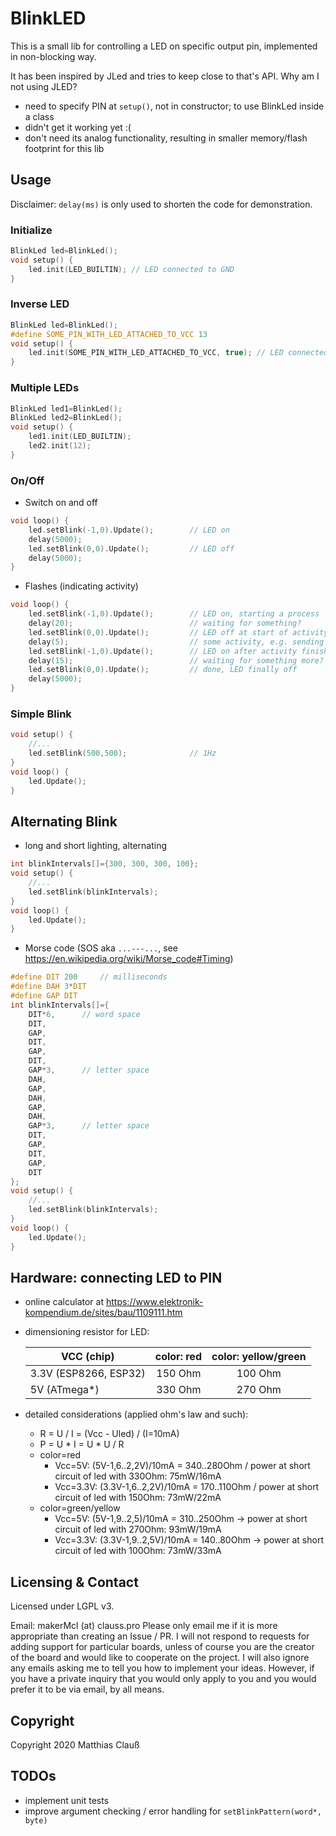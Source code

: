 # BlinkLED

This is a small lib for controlling a LED on specific output pin, implemented in non-blocking way.

It has been inspired by JLed and tries to keep close to that's API.
Why am I not using JLED? 

* need to specify PIN at `setup()`, not in constructor; to use BlinkLed inside a class
* didn't get it working yet :( 
* don't need its analog functionality, resulting in smaller memory/flash footprint for this lib



## Usage

Disclaimer: `delay(ms)` is only used to shorten the code for demonstration.

### Initialize

```C
BlinkLed led=BlinkLed();
void setup() {
    led.init(LED_BUILTIN); // LED connected to GND
}
```

### Inverse LED

```C
BlinkLed led=BlinkLed();
#define SOME_PIN_WITH_LED_ATTACHED_TO_VCC 13
void setup() {
    led.init(SOME_PIN_WITH_LED_ATTACHED_TO_VCC, true); // LED connected to VCC
}
```

### Multiple LEDs

```C
BlinkLed led1=BlinkLed();
BlinkLed led2=BlinkLed();
void setup() {
    led1.init(LED_BUILTIN);
    led2.init(12);
}
```

### On/Off

* Switch on and off

```C
void loop() {
    led.setBlink(-1,0).Update();		// LED on
    delay(5000);
    led.setBlink(0,0).Update();			// LED off
    delay(5000);
}
```

* Flashes (indicating activity)
        
```C
void loop() {
    led.setBlink(-1,0).Update();		// LED on, starting a process
    delay(20);							// waiting for something?
    led.setBlink(0,0).Update();			// LED off at start of activity
    delay(5); 							// some activity, e.g. sending IR code
    led.setBlink(-1,0).Update();		// LED on after activity finished
    delay(15); 							// waiting for something more?
    led.setBlink(0,0).Update();			// done, LED finally off
    delay(5000);
}
```
    

### Simple Blink

```C
void setup() {
    //...
    led.setBlink(500,500);				// 1Hz
}
void loop() {
    led.Update();
}
```

## Alternating Blink

* long and short lighting, alternating
 
```C
int blinkIntervals[]={300, 300, 300, 100};
void setup() {
    //...
    led.setBlink(blinkIntervals);
}
void loop() {
    led.Update();
}
```

* Morse code (SOS aka `...---...`, see https://en.wikipedia.org/wiki/Morse_code#Timing)

```C
#define DIT 200		// milliseconds
#define DAH 3*DIT
#define GAP DIT
int blinkIntervals[]={
    DIT*6,		// word space
    DIT,
    GAP,
    DIT,
    GAP,
    DIT,			
    GAP*3,		// letter space
    DAH,
    GAP,
    DAH,
    GAP,
    DAH,
    GAP*3,		// letter space
    DIT,
    GAP,
    DIT,
    GAP,
    DIT
};
void setup() {
    //...
    led.setBlink(blinkIntervals);
}
void loop() {
    led.Update();
}
```


## Hardware: connecting LED to PIN
* online calculator at https://www.elektronik-kompendium.de/sites/bau/1109111.htm
* dimensioning resistor for LED:
 
    | VCC (chip)           	 | color: red  | color: yellow/green |
    | ---------------------- | :---------: | :-----------------: |
    | 3.3V (ESP8266, ESP32)  |   150 Ohm   |     100 Ohm         |
    | 5V (ATmega*)           |   330 Ohm   |     270 Ohm         |

* detailed considerations (applied ohm's law and such):
    * R = U / I = (Vcc - Uled) / (I=10mA)
    * P = U * I = U * U / R
    * color=red
        * Vcc=5V: (5V-1,6..2,2V)/10mA = 340..280Ohm / power at short circuit of led with 330Ohm: 75mW/16mA
        * Vcc=3.3V: (3.3V-1,6..2,2V)/10mA = 170..110Ohm / power at short circuit of led with 150Ohm: 73mW/22mA
    * color=green/yellow
        * Vcc=5V: (5V-1,9..2,5)/10mA = 310..250Ohm -> power at short circuit of led with 270Ohm: 93mW/19mA
        * Vcc=3.3V: (3.3V-1,9..2,5V)/10mA = 140..80Ohm -> power at short circuit  of led with 100Ohm: 73mW/33mA


## Licensing & Contact
Licensed under LGPL v3.

Email: makerMcl (at) clauss.pro
Please only email me if it is more appropriate than creating an Issue / PR. I will not respond to requests for adding support for particular boards, unless of course you are the creator of the board and would like to cooperate on the project. I will also ignore any emails asking me to tell you how to implement your ideas. However, if you have a private inquiry that you would only apply to you and you would prefer it to be via email, by all means.

## Copyright

Copyright 2020 Matthias Clauß

## TODOs
* implement unit tests
* improve argument checking / error handling for `setBlinkPattern(word*, byte)`
